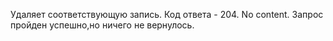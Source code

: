 Удаляет соответствующую запись.
Код ответа - 204. No content. Запрос пройден успешно,но ничего не вернулось.